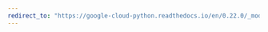 ```yaml
---
redirect_to: "https://google-cloud-python.readthedocs.io/en/0.22.0/_modules/google/cloud/logging/handlers/app_engine.html"
---
```

